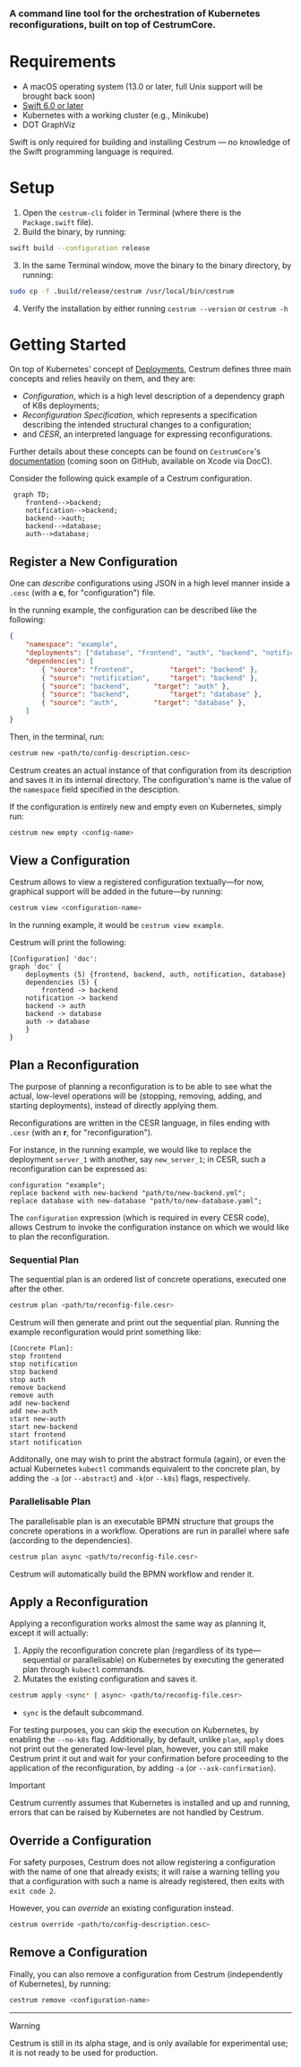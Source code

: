 ### A command line tool for the orchestration of Kubernetes reconfigurations, built on top of **CestrumCore**.

# Requirements
- A macOS operating system (13.0 or later, full Unix support will be brought back soon)
- [Swift 6.0 or later](https://www.swift.org/install/macos/)
- Kubernetes with a working cluster (e.g., Minikube)
- DOT GraphViz

Swift is only required for building and installing Cestrum — no knowledge of the Swift programming language is required.

# Setup
1) Open the `cestrum-cli` folder in Terminal (where there is the `Package.swift` file).
2) Build the binary, by running:
  ```bash
  swift build --configuration release
  ```
3) In the same Terminal window, move the binary to the binary directory, by running:
  ```bash
  sudo cp -f .build/release/cestrum /usr/local/bin/cestrum
  ```
4) Verify the installation by either running `cestrum --version` or `cestrum -h`

# Getting Started
On top of Kubernetes' concept of [Deployments](https://kubernetes.io/docs/concepts/workloads/controllers/deployment/), 
Cestrum defines three main concepts and relies heavily on them, and they are: 
- *Configuration*, which is a high level description of a dependency graph of K8s deployments;
- *Reconfiguration Specification*, which represents a specification describing the intended structural changes to a configuration;
- and *CESR*, an interpreted language for expressing reconfigurations.

Further details about these concepts can be found on `CestrumCore`'s [documentation](https://github.com/Wadye17/CestrumCore) (coming soon on GitHub,
available on Xcode via DocC).


Consider the following quick example of a Cestrum configuration.

```mermaid
 graph TD;
    frontend-->backend;
    notification-->backend;
    backend-->auth;
    backend-->database;
    auth-->database;
```

## Register a New Configuration
One can *describe* configurations using JSON in a high level manner inside a `.cesc` (with a **c**, for "configuration") file.

In the running example, the configuration can be described like the following:
```json
{
	"namespace": "example",
	"deployments": ["database", "frontend", "auth", "backend", "notification"],
	"dependencies": [
		{ "source": "frontend",        	"target": "backend" },
		{ "source": "notification", 	"target": "backend" },
		{ "source": "backend", 		"target": "auth" },
		{ "source": "backend",        	"target": "database" },
		{ "source": "auth",     	"target": "database" },
	]
}
```

Then, in the terminal, run:
```bash
cestrum new <path/to/config-description.cesc>
```
Cestrum creates an actual instance of that configuration from its description
and saves it in its internal directory. The configuration's name is the value of the `namespace` field specified in the desciption.

If the configuration is entirely new and empty even on Kubernetes, simply run:
```bash
cestrum new empty <config-name>
```

## View a Configuration
Cestrum allows to view a registered configuration textually—for now, graphical support will be added in the future—by running:
```bash
cestrum view <configuration-name>
```
In the running example, it would be `cestrum view example`.

Cestrum will print the following:
```
[Configuration] 'doc':
graph 'doc' {
    deployments (5) {frontend, backend, auth, notification, database}
    dependencies (5) {
      	frontend -> backend
	notification -> backend
	backend -> auth
	backend -> database
	auth -> database
    }
}
```

## Plan a Reconfiguration
The purpose of planning a reconfiguration is to be able to see what the actual, 
low-level operations will be (stopping, removing, adding, and starting deployments),
instead of directly applying them.

Reconfigurations are written in the CESR language, in files ending with `.cesr` (with an **r**, for "reconfiguration").

For instance, in the running example, we would like to replace the deployment `server_1` with another, say `new_server_1`;
in CESR, such a reconfiguration can be expressed as:

```
configuration "example";
replace backend with new-backend "path/to/new-backend.yml";
replace database with new-database "path/to/new-database.yaml";
```

The `configuration` expression (which is required in every CESR code), 
allows Cestrum to invoke the configuration instance on which we would like to plan the reconfiguration.

### Sequential Plan
The sequential plan is an ordered list of concrete operations, executed one after the other.

```bash
cestrum plan <path/to/reconfig-file.cesr>
```

Cestrum will then generate and print out the sequential plan.
Running the example reconfiguration would print something like:

```
[Concrete Plan]:
stop frontend
stop notification
stop backend
stop auth
remove backend
remove auth
add new-backend
add new-auth
start new-auth
start new-backend
start frontend
start notification
```

Additonally, one may wish to print the abstract formula (again), or even the actual Kubernetes `kubectl` commands equivalent to the concrete plan, 
by adding the `-a` (or `--abstract`) and `-k`(or `--k8s`) flags, respectively.

### Parallelisable Plan
The parallelisable plan is an executable BPMN structure that groups the concrete operations in a workflow.
Operations are run in parallel where safe (according to the dependencies).

```bash
cestrum plan async <path/to/reconfig-file.cesr>
```

Cestrum will automatically build the BPMN workflow and render it.

## Apply a Reconfiguration
Applying a reconfiguration works almost the same way as planning it, except it will actually:
1) Apply the reconfiguration concrete plan (regardless of its type—sequential or parallelisable) on Kubernetes by executing the generated plan through `kubectl` commands.
2) Mutates the existing configuration and saves it.

```bash
cestrum apply <sync* | async> <path/to/reconfig-file.cesr>
```

* `sync` is the default subcommand.

For testing purposes, you can skip the execution on Kubernetes, by enabling the `--no-k8s` flag.
Additionally, by default, unlike `plan`, `apply` does not print out the generated low-level plan,
however, you can still make Cestrum print it out and wait for your confirmation before proceeding 
to the application of the reconfiguration, by adding `-a` (or `--ask-confirmation`).

> [!IMPORTANT]
> Cestrum currently assumes that Kubernetes is installed and up and running, errors that can be raised by Kubernetes are not handled by Cestrum.

## Override a Configuration
For safety purposes, Cestrum does not allow registering a configuration with the name of one that 
already exists; it will raise a warning telling you that a configuration with such a name is already registered, then exits with `exit code 2`.

However, you can *override* an existing configuration instead.

```bash
cestrum override <path/to/config-description.cesc>
```

## Remove a Configuration
Finally, you can also remove a configuration from Cestrum (independently of Kubernetes), by running:
```bash
cestrum remove <configuration-name>
```

---

> [!WARNING]
> Cestrum is still in its alpha stage, and is only available for experimental use; it is not ready to be used for production.
